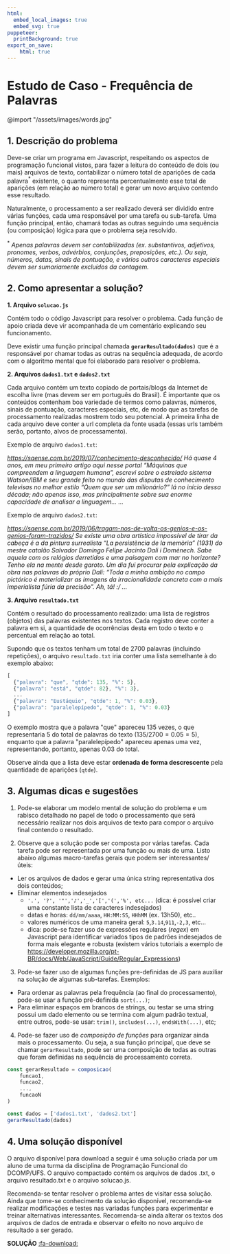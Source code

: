 ```yaml
---
html:
  embed_local_images: true
  embed_svg: true
puppeteer: 
  printBackground: true
export_on_save:
    html: true
---
```


# Estudo de Caso - Frequência de Palavras

@import "/assets/images/words.jpg"

## 1. Descrição do problema

Deve-se criar um programa em Javascript, respeitando os aspectos de programação funcional vistos, para fazer a leitura do conteúdo de dois (ou mais) arquivos de texto, contabilizar o número total de aparições de cada palavra$^*$  existente, o quanto representa percentualmente esse total de aparições (em relação ao número total) e gerar um novo arquivo contendo esse resultado.

Naturalmente, o processamento a ser realizado deverá ser dividido entre várias funções, cada uma responsável por uma tarefa ou sub-tarefa. Uma função principal, então, chamará todas as outras seguindo uma sequência (ou composição) lógica para que o problema seja resolvido.

$^*$ *Apenas _palavras_ devem ser contabilizadas (ex. substantivos, adjetivos, pronomes, verbos, advérbios, conjunções, preposições, etc.). Ou seja, números, datas, sinais de pontuação, e vários outros caracteres especiais devem ser sumariamente excluídos da contagem.*

## 2. Como apresentar a solução?

**1. Arquivo `solucao.js`**

Contém todo o código Javascript para resolver o problema. Cada função de apoio criada deve vir acompanhada de um comentário explicando seu funcionamento.

Deve existir uma função principal chamada **`gerarResultado(dados)`** que é a responsável por chamar todas as outras na sequência adequada, de acordo com o algoritmo mental que foi elaborado para resolver o problema. 

**2. Arquivos `dados1.txt` e `dados2.txt`**

Cada arquivo contém um texto copiado de portais/blogs da Internet de escolha livre (mas devem ser em português do Brasil). É importante que os conteúdos contenham boa variedade de termos como palavras, números, sinais de pontuação, caracteres especiais, etc, de modo que as tarefas de processamento realizadas mostrem todo seu potencial. A primeira linha de cada arquivo deve conter a url completa da fonte usada (essas urls também serão, portanto, alvos de processamento).

Exemplo de arquivo `dados1.txt`:

_https://saense.com.br/2019/07/conhecimento-desconhecido/
Há quase 4 anos, em meu primeiro artigo aqui nesse portal “Máquinas que compreendem a linguagem humana”, escrevi sobre o estrelado sistema Watson/IBM e seu grande feito no mundo das disputas de conhecimento televisas no melhor estilo “Quem que ser um milionário?” lá no início dessa década; não apenas isso, mas principalmente sobre sua enorme capacidade de analisar a linguagem...
..._

Exemplo de arquivo `dados2.txt`:

_https://saense.com.br/2019/06/tragam-nos-de-volta-os-genios-e-os-genios-foram-trazidos/
Se existe uma obra artística impossível de tirar da cabeça é a da pintura surrealista “La persistència de la memòria” (1931) do mestre catalão Salvador Domingo Felipe Jacinto Dali i Domènech. Sabe aquela com os relógios derretidos e uma paisagem com mar no horizonte? Tenho ela na mente desde garoto. Um dia fui procurar pela explicação da obra nas palavras do próprio Dalí: “Toda a minha ambição no campo pictórico é materializar as imagens da irracionalidade concreta com a mais imperialista fúria da precisão”. Ah, tá! :/
..._

**3. Arquivo `resultado.txt`**

Contém o resultado do processamento realizado: uma lista de registros (objetos) das palavras existentes nos textos. Cada registro deve conter a palavra em si, a quantidade de ocorrências desta em todo o texto e o percentual em relação ao total.

Supondo que os textos tenham um total de $2700$ palavras (incluindo repetições), o arquivo `resultado.txt` iria conter uma lista semelhante à do exemplo abaixo:

```js
[
  {"palavra": "que", "qtde": 135, "%": 5},
  {"palavra": "está", "qtde": 82}, "%": 3},
  ...
  {"palavra": "Eustáquio", "qtde": 1, "%": 0.03},
  {"palavra": "paralelepípedo", "qtde": 1, "%": 0.03}
]
```

O exemplo mostra que a palavra "que" apareceu $135$ vezes, o que representaria $5%$ do total de palavras do texto ($135/2700 = 0.05 = 5%$), enquanto que a palavra "paralelepípedo" apareceu apenas uma vez, representando, portanto, apenas $0.03%$ do total.

Observe ainda que a lista deve estar **ordenada de forma descrescente** pela quantidade de aparições (`qtde`).

## 3. Algumas dicas e sugestões

1. Pode-se elaborar um modelo mental de solução do problema e um rabisco detalhado no papel de todo o processamento que será necessário realizar nos dois arquivos de texto para compor o arquivo final contendo o resultado.

2. Observe que a solução pode ser composta por várias tarefas. Cada tarefa pode ser representada por uma função ou mais de uma. Listo abaixo algumas macro-tarefas gerais que podem ser interessantes/úteis:
- Ler os arquivos de dados e gerar uma única string representativa dos dois conteúdos;
- Eliminar elementos indesejados 
  - `'.', '?', '"','♪','_','[','(','%', etc...` (dica: é possível criar uma constante lista de caracteres indesejados)
  - datas e horas: `dd/mm/aaaa`, `HH:MM:SS`, `HHhMM` (ex. 13h50), etc..
  - valores numéricos de uma maneira geral: `5`,`3.14`,`911`,`-2,3`, etc...
  - dica: pode-se fazer uso de expressões regulares (_regex_) em Javascript para identificar variados tipos de padrões indesejados de forma mais elegante e robusta (existem vários tutoriais a exemplo de https://developer.mozilla.org/pt-BR/docs/Web/JavaScript/Guide/Regular_Expressions) 

3. Pode-se fazer uso de algumas funções pre-definidas de JS para auxiliar na solução de algumas sub-tarefas. Exemplos:
- Para ordenar as palavras pela frequência (ao final do processamento), pode-se usar a função pré-definida `sort(...)`;
- Para eliminar espaços em brancos de strings, ou testar se uma string possui um dado elemento ou se termina com algum padrão textual, entre outros, pode-se usar: `trim()`, `includes(...)`, `endsWith(...)`, etc;

4. Pode-se fazer uso de _composição de funções_ para organizar ainda mais o processamento. Ou seja, a sua função principal, que deve se chamar `gerarResultado`, pode ser uma composição de todas as outras que foram definidas na sequência de processamento correta.
 
```js
const gerarResultado = composicao(
    funcao1,
    funcao2,
    ...,
    funcaoN
)

const dados = ['dados1.txt', 'dados2.txt']
gerarResultado(dados)
```

## 4. Uma solução disponível

O arquivo disponível para download a seguir é uma solução criada por um aluno de uma turma da disciplina de Programação Funcional do DCOMP/UFS. O arquivo compactado contém os arquivos de dados .txt, o arquivo resultado.txt e o arquivo solucao.js. 

Recomenda-se tentar resolver o problema antes de visitar essa solução. Ainda que tome-se conhecimento da solução disponível, recomenda-se realizar modificações e testes nas variadas funções para experimentar e treinar alternativas interessantes. Recomenda-se ainda alterar os textos dos arquivos de dados de entrada e observar o efeito no novo arquivo de resultado a ser gerado.

**SOLUÇÃO** [:fa-download:](../estudocaso/ec_frequencia_solucao.zip)
